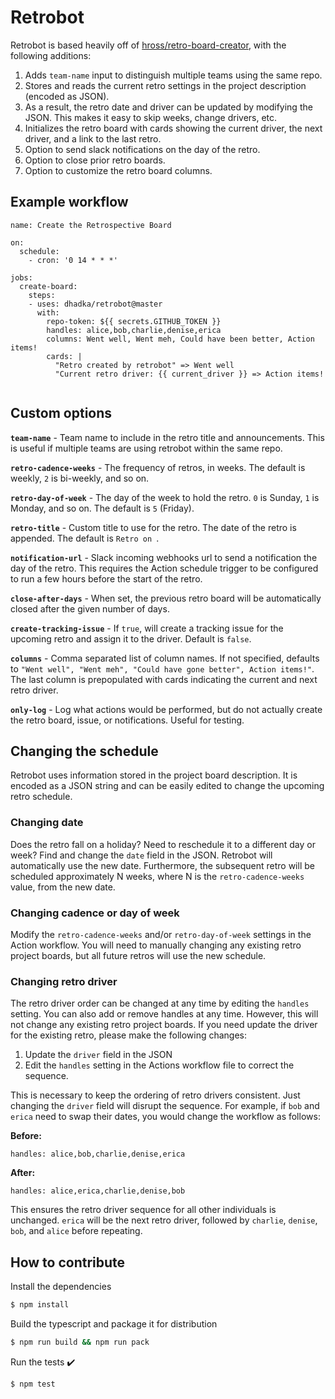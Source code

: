 # Retrobot

Retrobot is based heavily off of [hross/retro-board-creator](https://github.com/hross/retro-board-creator), with the following additions:

1. Adds `team-name` input to distinguish multiple teams using the same repo.
2. Stores and reads the current retro settings in the project description (encoded as JSON).
3. As a result, the retro date and driver can be updated by modifying the JSON. This makes it easy to skip weeks, change drivers, etc.
4. Initializes the retro board with cards showing the current driver, the next driver, and a link to the last retro.
5. Option to send slack notifications on the day of the retro.
6. Option to close prior retro boards.
7. Option to customize the retro board columns.

## Example workflow

```
name: Create the Retrospective Board

on:
  schedule:
    - cron: '0 14 * * *'

jobs:
  create-board:
    steps:
    - uses: dhadka/retrobot@master
      with: 
        repo-token: ${{ secrets.GITHUB_TOKEN }}
        handles: alice,bob,charlie,denise,erica
        columns: Went well, Went meh, Could have been better, Action items!
        cards: |
          "Retro created by retrobot" => Went well
          "Current retro driver: {{ current_driver }} => Action items!
          
```

## Custom options

**`team-name`** - Team name to include in the retro title and announcements. This is useful if multiple teams are using retrobot within the same repo.

**`retro-cadence-weeks`** - The frequency of retros, in weeks.  The default is weekly, `2` is bi-weekly, and so on.

**`retro-day-of-week`** - The day of the week to hold the retro. `0` is Sunday, `1` is Monday, and so on.  The default is `5` (Friday).

**`retro-title`** - Custom title to use for the retro. The date of the retro is appended.  The default is `Retro on `.

**`notification-url`** - Slack incoming webhooks url to send a notification the day of the retro.  This requires the Action schedule trigger to be configured to run a few hours before the start of the retro.

**`close-after-days`** - When set, the previous retro board will be automatically closed after the given number of days.

**`create-tracking-issue`** - If `true`, will create a tracking issue for the upcoming retro and assign it to the driver.  Default is `false`.

**`columns`** - Comma separated list of column names. If not specified, defaults to `"Went well", "Went meh", "Could have gone better", Action items!"`.  The last column is prepopulated with cards indicating the current and next retro driver.

**`only-log`** - Log what actions would be performed, but do not actually create the retro board, issue, or notifications.  Useful for testing.

## Changing the schedule

Retrobot uses information stored in the project board description.  It is encoded as a JSON string and can be easily edited to change the upcoming retro schedule.

### Changing date

Does the retro fall on a holiday?  Need to reschedule it to a different day or week?  Find and change the `date` field in the JSON.  Retrobot will automatically use the new date.  Furthermore, the subsequent retro will be scheduled approximately N weeks, where N is the `retro-cadence-weeks` value, from the new date.

### Changing cadence or day of week

Modify the `retro-cadence-weeks` and/or `retro-day-of-week` settings in the Action workflow.  You will need to manually changing any existing retro project boards, but all future retros will use the new schedule.

### Changing retro driver

The retro driver order can be changed at any time by editing the `handles` setting.  You can also add or remove handles at any time.  However, this will not change any existing retro project boards.  If you need update the driver for the existing retro, please make the following changes:

1. Update the `driver` field in the JSON
2. Edit the `handles` setting in the Actions workflow file to correct the sequence.

This is necessary to keep the ordering of retro drivers consistent.  Just changing the `driver` field will disrupt the sequence.  For example, if `bob` and `erica` need to swap their dates, you would change the workflow as follows:

**Before:**
```
handles: alice,bob,charlie,denise,erica
```

**After:**
```
handles: alice,erica,charlie,denise,bob
```

This ensures the retro driver sequence for all other individuals is unchanged. `erica` will be the next retro driver, followed by `charlie`, `denise`, `bob`, and `alice` before repeating.

## How to contribute

Install the dependencies  
```bash
$ npm install
```

Build the typescript and package it for distribution
```bash
$ npm run build && npm run pack
```

Run the tests :heavy_check_mark:  
```bash
$ npm test
```
